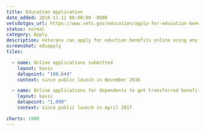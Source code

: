 ```yaml
---
title: Education Application
date_added: 2016-11-11 00:00:00 -0500
vetsdotgov_url: https://www.vets.gov/education/apply-for-education-benefits/
status: normal
category: Apply
description: Veterans can apply for eduction benefits online using any mobile device
screenshot: eduapply
tiles:

  - name: Online applications submitted
    layout: basic
    datapoint: "100,644"
    context: since public launch in November 2016

  - name: Online applications for dependents to get transferred benefits
    layout: basic
    datapoint: "1,090"
    context: since public launch in April 2017

charts: 1990
---
```

